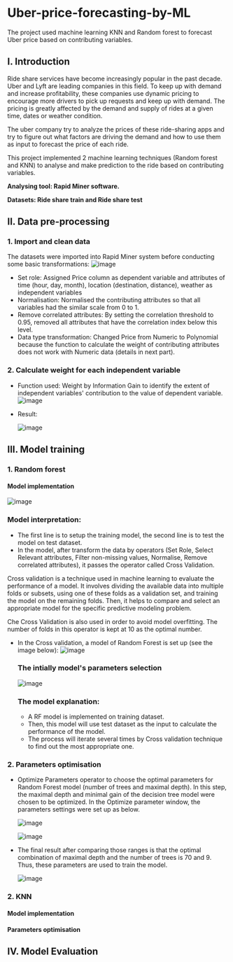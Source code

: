 # Uber-price-forecasting-by-ML
The project used machine learning KNN and Random forest to forecast Uber price based on contributing variables.
## I. Introduction
Ride share services have become increasingly popular in the past decade. Uber and Lyft are leading companies in this field. To keep up with demand and increase profitability, these companies use dynamic pricing to encourage more drivers to pick up requests and keep up with demand. The pricing is greatly affected by the demand and supply of rides at a given time, dates or weather condition. 

The uber company try to analyze the prices of these ride-sharing apps and try to figure out what factors are driving the demand and how to use them as input to forecast the price of each ride. 

This project implemented 2 machine learning techniques (Random forest and KNN) to analyse and make prediction to the ride based on contributing variables. 

**Analysing tool: Rapid Miner software.**

**Datasets: Ride share train and Ride share test**
## II. Data pre-processing
### 1. Import and clean data
The datasets were imported into Rapid Miner system before conducting some basic transformations: 
![image](https://github.com/mistletoegoegoe/Uber-price-forecasting-by-ML/assets/121160527/8879fee0-3064-4e13-9115-fc2dda5a9dd0)
- Set role: Assigned Price column as dependent variable and attributes of time (hour, day, month), location (destination, distance), weather as independent variables
- Normalisation: Normalised the contributing attributes so that all variables had the similar scale from 0 to 1.
- Remove correlated attributes: By setting the correlation threshold to 0.95, removed all attributes that have the correlation index below this level.
- Data type transformation: Changed Price from Numeric to Polynomial because the function to calculate the weight of contributing attributes does not work with Numeric data (details in next part).
### 2. Calculate weight for each independent variable
- Function used: Weight by Information Gain to identify the extent of independent variables' contribution to the value of dependent variable.
![image](https://github.com/mistletoegoegoe/Uber-price-forecasting-by-ML/assets/121160527/5290a66c-4e83-413d-8cac-270dbbaff4af)
- Result:
  
  ![image](https://github.com/mistletoegoegoe/Uber-price-forecasting-by-ML/assets/121160527/2e2557ed-12b3-44a2-9412-b72e2523b65f)
## III. Model training
### 1. Random forest
#### Model implementation
![image](https://github.com/mistletoegoegoe/Uber-price-forecasting-by-ML/assets/121160527/e1e4b63c-8466-4a5c-ab0c-67158592f073)
### Model interpretation: 
- The first line is to setup the training model, the second line is to test the model on test dataset.
- In the model, after transform the data by operators (Set Role, Select Relevant attributes, Filter non-missing values, Normalise, Remove correlated attributes), it passes the operator called Cross Validation.

Cross validation is a technique used in machine learning to evaluate the performance of a model. It involves dividing the available data into multiple folds or subsets, using one of these folds as a validation set, and training the model on the remaining folds. Then, it helps to compare and select an appropriate model for the specific predictive modeling problem.

Che Cross Validation is also used in order to avoid model overfitting. The number of folds in this operator is kept at 10 as the optimal number.

- In the Cross validation, a model of Random Forest is set up (see the image below):
  ![image](https://github.com/mistletoegoegoe/Uber-price-forecasting-by-ML/assets/121160527/5c2b0e40-f86e-4d04-8493-c1f94aecc0ca)
  ### The intially model's parameters selection
  ![image](https://github.com/mistletoegoegoe/Uber-price-forecasting-by-ML/assets/121160527/875e7a73-4461-40c0-95b7-db77c03d4e0c)

  ### The model explanation:
  - A RF model is implemented on training dataset.
  - Then, this model will use test dataset as the input to calculate the performance of the model.
  - The process will iterate several times by Cross validation technique to find out the most appropriate one.
### 2. Parameters optimisation
-	Optimize Parameters operator to choose the optimal parameters for Random Forest model (number of trees and maximal depth). In this step, the maximal depth and minimal gain of the decision tree model were chosen to be optimized. In the Optimize parameter window, the parameters settings were set up as below.

 	![image](https://github.com/mistletoegoegoe/Uber-price-forecasting-by-ML/assets/121160527/5270cc3a-d86d-4a26-b9f5-5aba6f5445e9)

 	![image](https://github.com/mistletoegoegoe/Uber-price-forecasting-by-ML/assets/121160527/e80c0a4a-d97d-4c11-b596-2666071803a2)

- The final result after comparing those ranges is that the optimal combination of maximal depth and the number of trees is 70 and 9. Thus, these parameters are used to train the model.
  
  ![image](https://github.com/mistletoegoegoe/Uber-price-forecasting-by-ML/assets/121160527/0046d573-ff42-4be7-a277-0be057743d40)


### 2. KNN
#### Model implementation
#### Parameters optimisation
## IV. Model Evaluation
